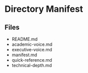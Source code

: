 # Directory Manifest

## Files

- README.md
- academic-voice.md
- executive-voice.md
- manifest.md
- quick-reference.md
- technical-depth.md

